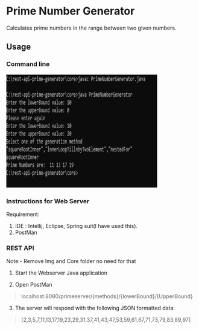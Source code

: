 # Prime Number Generator
Calculates prime numbers in the range between two given numbers.

## Usage

### Command line
<p align="left">
  <img src="/img/cmdexe.PNG" width="400px" height="300px" >
</p>

### Instructions for Web Server
Requirement:
1. IDE : Intellij, Eclipse, Spring suit(I have used this).
2. PostMan

### REST API
Note:- Remove Img and Core folder no need for that 
1. Start the Webserver Java application

2. Open PostMan
>localhost:8080/primeserver/{methods}/{lowerBound}/{UpperBound}

3. The server will respond with the following JSON formatted data:
>[2,3,5,7,11,13,17,19,23,29,31,37,41,43,47,53,59,61,67,71,73,79,83,89,97]

